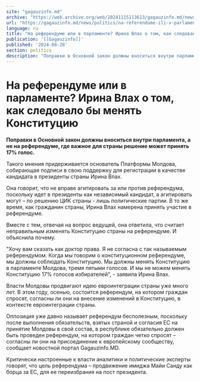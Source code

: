 ```yaml
---
site: "gagauzinfo.md"
archive: "https://web.archive.org/web/20241115113613/gagauzinfo.md/news/politics/na-referendume-ili-v-parlamente-irina-vlah-o-tom-kak-sledovalo-bi-menyat-konstitutsiyu"
url: "https://gagauzinfo.md/news/politics/na-referendume-ili-v-parlamente-irina-vlah-o-tom-kak-sledovalo-bi-menyat-konstitutsiyu"
language: ru
title: "На референдуме или в парламенте? Ирина Влах о том, как следовало бы менять Конституцию"
publication: '[[Gagauzinfo]]'
published: '2024-08-28'
section: politics
description: "Поправки в Основной закон должны вноситься внутри парламента, а не на референдуме, где важное для страны решение может принять 17% голос."
---
```


# На референдуме или в парламенте? Ирина Влах о том, как следовало бы менять Конституцию

**Поправки в Основной закон должны вноситься внутри парламента, а не на референдуме, где важное для страны решение может принять 17% голос.**

Такого мнения придерживается основатель Платформы Молдова, собирающая подписи в свою поддержку для регистрации в качестве кандидата в президенты страны Ирина Влах.

Она говорит, что не вправе агитировать за или против референдума, поскольку идет в президенты как независимый кандидат, а агитировать могут – по решению ЦИК страны - лишь политические партии. В то же время, как гражданин страны, Ирина Влах намерена принять участие в референдуме.

Вместе с тем, отвечая на вопрос ведущей, она ответила, что считает неправильным изменять Конституцию страны на референдуме. И объяснила почему.

"Хочу вам сказать как доктор права. Я не согласна с так называемым референдумом. Когда мы говорим о конституционном референдуме, мы должны соблюдать Конституцию. Мы должны менять Конституцию в парламенте Молдова, тремя пятыми голосов. И мы не можем менять Конституцию 17% голосов избирателей", - заявила Ирина Влах.

Власти Молдовы продвигают идею евроинтеграции страны уже много лет. В этом году, осенью, состоится референдум, на котором граждан спросят, согласны ли они на внесение изменений в Конституцию, в контексте евроинтеграции страны.

Оппозиция уже давно называет референдум бесполезным, поскольку после выполнения обязательств, взятых страной и согласия ЕС на принятие Молдовы в свой состав, в республике обязательно должен быть проведен референдум, на котором граждан четко спросят – согласны ли они на присоединение к европейскому сообществу, сообщает новостной портал Gagauzinfo.MD.

Критически настроенные к власти аналитики и политические эксперты говорят, что цель референдума – продвижение имиджа Майи Санду как борца за ЕС, для ее переизбрания на пост президента.